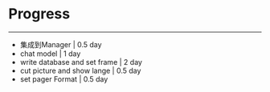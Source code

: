 
# Progress
---------------------
* 集成到Manager  | 0.5 day
* chat model    |   1  day
* write database and set frame | 2   day
* cut picture and show lange   | 0.5 day
* set pager Format             | 0.5 day


